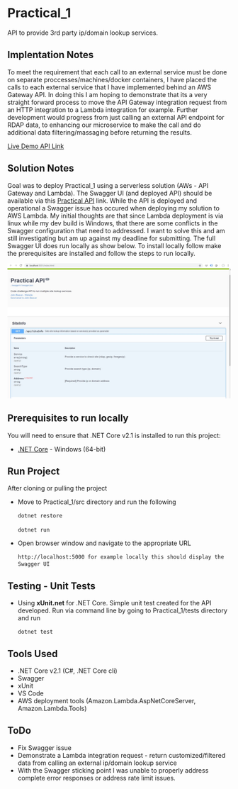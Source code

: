 # Practical_1
API to provide 3rd party ip/domain lookup services. 

## Implentation Notes
To meet the requirement that each call to an external service must be done on separate proccesses/machines/docker containers, I have placed the calls to each external service that I have implemented behind an AWS Gateway API. In doing this I am hoping to demonstrate that its a very straight forward process to move the API Gateway integration request from an HTTP integration to a Lambda integration for example. Further development would progress from just calling an external API endpoint for RDAP data, to enhancing our microservice to make the call and do additional data filtering/massaging before returning the results. 

[Live Demo API Link](https://o9i6moqr2f.execute-api.us-west-2.amazonaws.com/dev/api/siteinfo?searchtype=ip&address=34.218.122.214)

## Solution Notes
Goal was to deploy Practical_1 using a serverless solution (AWs - API Gateway and Lambda). The Swagger UI (and deployed API) should be available via this [Practical API](https://o9i6moqr2f.execute-api.us-west-2.amazonaws.com/dev/index.html) link. While the API is deployed and operational a Swagger issue has occured when deploying my solution to AWS Lambda. My initial thoughts are that since Lambda deployment is via linux while my dev build is Windows, that there are some conflicts in the Swagger configuration that need to addressed. I want to solve this and am still investigating but am up against my deadline for submitting. The full Swagger UI does run locally as show below. To install locally follow make the prerequisites are installed and follow the steps to run locally.

![Swagger UI for Practical_1](src/images/Swagger_local.JPG)

## Prerequisites to run locally
You will need to ensure that .NET Core v2.1 is installed to run this project:
* [.NET Core](https://dotnet.microsoft.com/download/thank-you/dotnet-sdk-2.1.505-windows-x64-installer) - Windows (64-bit) 

## Run Project
After cloning or pulling the project 
* Move to Practical_1/src directory and run the following

      dotnet restore
      
      dotnet run
      
* Open browser window and navigate to the appropriate URL

      http://localhost:5000 for example locally this should display the Swagger UI
      
## Testing - Unit Tests
* Using **xUnit.net** for .NET Core. Simple unit test created for the API developed. Run via command line by going to Practical_1/tests directory and run

      dotnet test

## Tools Used
* .NET Core v2.1 (C#, .NET Core cli)
* Swagger
* xUnit
* VS Code
* AWS deployment tools (Amazon.Lambda.AspNetCoreServer, Amazon.Lambda.Tools)

## ToDo 
* Fix Swagger issue
* Demonstrate a Lambda integration request - return customized/filtered data from calling an external ip/domain lookup service
* With the Swagger sticking point I was unable to properly address complete error responses or address rate limit issues.

